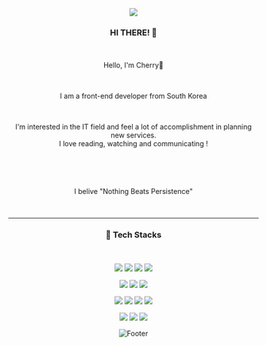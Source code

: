 <div align="center">
 <img src="https://capsule-render.vercel.app/api?type=waving&color=auto&text=Cherry's%20GitHub%20&animation=twinkling&fontSize=35&fontAlignY=40&fontAlign=70&height=180" />

 ### HI THERE! 👋
 <br>
 
  Hello, I'm  Cherry🍒
 
 <br>
 
 I am a front-end developer from South Korea
 
 <br>
 
 I'm interested in the IT field and feel a lot of accomplishment in planning new services.
 <br>
 I love reading, watching and communicating !
 
 <br>
 <br>
 <br>
 
 I belive "Nothing Beats Persistence"
 
 <br>
 
 <hr>

 <div>
  <h3> 🚀 Tech Stacks </h3> 
  <br>
   
  <p>
    <img src="https://img.shields.io/badge/Next.js-000?style=for-the-badge&logo=Next.js&logoColor=white&border">
    <img src="https://img.shields.io/badge/React-61DAFB?style=for-the-badge&logo=React&logoColor=white&border" />
    <img src="https://img.shields.io/badge/ReactNative-35495e?style=for-the-badge&logo=React&logoColor=white&border" />
    <img src="https://img.shields.io/badge/Vue-41b883?style=for-the-badge&logo=Vue.js&logoColor=white&border" />
  </p>
  <p>
    <img src="https://img.shields.io/badge/Typescript-3178C6?style=for-the-badge&logo=Typescript&logoColor=white&border" />
    <img src="https://img.shields.io/badge/JavaScript-F7DF1E?style=for-the-badge&logo=JavaScript&logoColor=black&border"/>
    <img src="https://img.shields.io/badge/Python-ea6824?style=for-the-badge&logo=Python&logoColor=black&border"/>
  </p>
   
  <p>
    <img src="https://img.shields.io/badge/HTML5-E34F26?style=for-the-badge&logo=HTML5&logoColor=white"/>
    <img src="https://img.shields.io/badge/CSS3-1572B6?style=for-the-badge&logo=CSS3&logoColor=white"/>
    <img src="https://img.shields.io/badge/Sass-CC6699?style=for-the-badge&logo=Sass&logoColor=white">
    <img src="https://img.shields.io/badge/Styled components-ffc331?style=for-the-badge&logo=styledcomponents&logoColor=white" />
    
  </p>
  <p>
    <img src="https://img.shields.io/badge/Recoil-3578E5?style=for-the-badge&logo=Recoil&logoColor=white" />
    <img src="https://img.shields.io/badge/Redux-764ABC?style=for-the-badge&logo=Redux&logoColor=white" />
    <img src="https://img.shields.io/badge/ReactQuery-FF4154?style=for-the-badge&logo=reactquery&logoColor=white" />
  </p>
  
 </div>


 ![Footer](https://capsule-render.vercel.app/api?type=waving&color=auto&height=80&section=footer)
</div>


